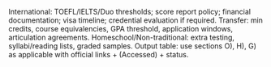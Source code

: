 International: TOEFL/IELTS/Duo thresholds; score report policy; financial documentation; visa timeline; credential evaluation if required.
Transfer: min credits, course equivalencies, GPA threshold, application windows, articulation agreements.
Homeschool/Non-traditional: extra testing, syllabi/reading lists, graded samples.
Output table: use sections O), H), G) as applicable with official links + (Accessed) + status.